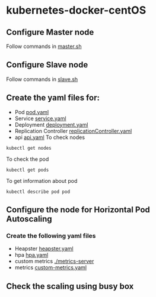 # kubernetes-docker-centOS

## Configure Master node

Follow commands in [master.sh](https://github.com/vevsatechnologies/kubernetes-docker-centOS/blob/master/master.sh)

## Configure Slave node

Follow commands in [slave.sh](https://github.com/vevsatechnologies/kubernetes-docker-centOS/blob/master/slave.sh)

## Create the yaml files for:
- Pod [pod.yaml](https://github.com/vevsatechnologies/kubernetes-docker-centOS/blob/master/pod.yaml)
- Service [service.yaml](https://github.com/vevsatechnologies/kubernetes-docker-centOS/blob/master/service.yaml)
- Deployment [deployment.yaml](https://github.com/vevsatechnologies/kubernetes-docker-centOS/blob/master/deployment.yaml)
- Replication Controller [replicationController.yaml](https://github.com/vevsatechnologies/kubernetes-docker-centOS/blob/master/replicationController.yaml)
- api [api.yaml](https://github.com/vevsatechnologies/kubernetes-docker-centOS/blob/master/api.yaml)
To check nodes
```
kubectl get nodes
```

To check the pod 
```
kubectl get pods
```

To get information about pod

```
kubectl describe pod pod
```

## Configure the node for Horizontal Pod Autoscaling

### Create the following yaml files
- Heapster [heapster.yaml](https://github.com/vevsatechnologies/kubernetes-docker-centOS/blob/master/heapster.yaml)
- hpa [hpa.yaml](https://github.com/vevsatechnologies/kubernetes-docker-centOS/blob/master/hpa.yaml)
- custom metrics [./metrics-server](https://github.com/vevsatechnologies/kubernetes-docker-centOS/tree/master/metrics-server)
- metrics [custom-metrics.yaml](https://github.com/vevsatechnologies/kubernetes-docker-centOS/blob/master/metrics/custom-metrics.yaml)



## Check the scaling using busy box

